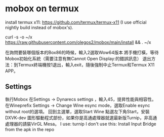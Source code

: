 # mobox on termux

install termux x11:
https://github.com/termux/termux-x11
(I use official nightly build instead of mobox's).

curl -s -o ~/x https://raw.githubusercontent.com/olegos2/mobox/main/install && . ~/x

在詢問要裝哪個版本的Box86的時候，輸入2選取Wow64版本
將手機打橫，等待Mobox初始化系統（需要注意有無Cannot Open Display:的錯誤訊息）
退出方法：到Termux終端機按1退出，輸入exit，隨後強制中止Termux和Termux X11 APP。

## Settings

執行Mobox
在Settings → Dynarecs settings ，輸入45，提昇性能與相容性。
在Wineprefix Settings → Change Wine esync mode，選取Enable esync without root的選項。
回到主選單，選取Start Wine
點選左下角Start，安裝DXVK-dev
圖形驅動程式部份，如果你是高通處理器就選最新版Turnip，非高通處理器的請裝VirGL Mesa。
I use: turnip
I don't use this: Install Input Bridge from the apk in the repo
